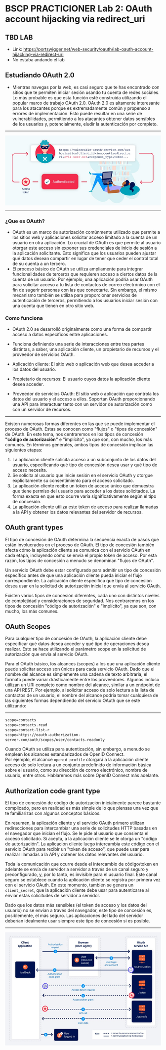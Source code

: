 # BSCP PRACTICIONER Lab 2: OAuth account hijacking via redirect_uri

## TBD LAB
- Link: https://portswigger.net/web-security/oauth/lab-oauth-account-hijacking-via-redirect-uri
- No estaba andando el lab

## Estudiando OAuth 2.0

- Mientras navegas por la web, es casi seguro que te has encontrado con sitios que te permiten iniciar sesión usando tu cuenta de redes sociales. Lo más probable es que esta función esté construida utilizando el popular marco de trabajo OAuth 2.0. OAuth 2.0 es altamente interesante para los atacantes porque es extremadamente común y propenso a errores de implementación. Esto puede resultar en una serie de vulnerabilidades, permitiendo a los atacantes obtener datos sensibles de los usuarios y, potencialmente, eludir la autenticación por completo.

---

![alt text](image-3.png)

----


### ¿Que es OAuth?

- OAuth es un marco de autorización comúnmente utilizado que permite a los sitios web y aplicaciones solicitar acceso limitado a la cuenta de un usuario en otra aplicación. Lo crucial de OAuth es que permite al usuario otorgar este acceso sin exponer sus credenciales de inicio de sesión a la aplicación solicitante. Esto significa que los usuarios pueden ajustar qué datos desean compartir en lugar de tener que ceder el control total de su cuenta a un tercero.
- El proceso básico de OAuth se utiliza ampliamente para integrar funcionalidades de terceros que requieren acceso a ciertos datos de la cuenta de un usuario. Por ejemplo, una aplicación podría usar OAuth para solicitar acceso a tu lista de contactos de correo electrónico con el fin de sugerir personas con las que conectarte. Sin embargo, el mismo mecanismo también se utiliza para proporcionar servicios de autenticación de terceros, permitiendo a los usuarios iniciar sesión con una cuenta que tienen en otro sitio web.

### Como funciona

- OAuth 2.0 se desarrolló originalmente como una forma de compartir acceso a datos específicos entre aplicaciones.
- Funciona definiendo una serie de interacciones entre tres partes distintas, a saber, una aplicación cliente, un propietario de recursos y el proveedor de servicios OAuth.

- Aplicación cliente: El sitio web o aplicación web que desea acceder a los datos del usuario.
- Propietario de recursos: El usuario cuyos datos la aplicación cliente desea acceder.
- Proveedor de servicios OAuth: El sitio web o aplicación que controla los datos del usuario y el acceso a ellos. Soportan OAuth proporcionando una API para interactuar tanto con un servidor de autorización como con un servidor de recursos.

----
Existen numerosas formas diferentes en las que se puede implementar el proceso de OAuth. Estas se conocen como "flujos" o "tipos de concesión" de OAuth. En este tema, nos centraremos en los tipos de concesión **"código de autorización"** e "implícito", ya que son, con mucho, los más comunes. En términos generales, ambos tipos de concesión implican las siguientes etapas:

1. La aplicación cliente solicita acceso a un subconjunto de los datos del usuario, especificando qué tipo de concesión desea usar y qué tipo de acceso necesita.
2. Se solicita al usuario que inicie sesión en el servicio OAuth y otorgue explícitamente su consentimiento para el acceso solicitado.
3. La aplicación cliente recibe un token de acceso único que demuestra que tiene permiso del usuario para acceder a los datos solicitados. La forma exacta en que esto ocurre varía significativamente según el tipo de concesión.
4. La aplicación cliente utiliza este token de acceso para realizar llamadas a la API y obtener los datos relevantes del servidor de recursos.

## OAuth grant types

El tipo de concesión de OAuth determina la secuencia exacta de pasos que están involucrados en el proceso de OAuth. El tipo de concesión también afecta cómo la aplicación cliente se comunica con el servicio OAuth en cada etapa, incluyendo cómo se envía el propio token de acceso. Por esta razón, los tipos de concesión a menudo se denominan "flujos de OAuth".

Un servicio OAuth debe estar configurado para admitir un tipo de concesión específico antes de que una aplicación cliente pueda iniciar el flujo correspondiente. La aplicación cliente especifica qué tipo de concesión desea usar en la solicitud de autorización inicial que envía al servicio OAuth.

Existen varios tipos de concesión diferentes, cada uno con distintos niveles de complejidad y consideraciones de seguridad. Nos centraremos en los tipos de concesión "código de autorización" e "implícito", ya que son, con mucho, los más comunes.

## OAuth Scopes
Para cualquier tipo de concesión de OAuth, la aplicación cliente debe especificar qué datos desea acceder y qué tipo de operaciones desea realizar. Esto se hace utilizando el parámetro scope en la solicitud de autorización que envía al servicio OAuth.

Para el OAuth básico, los alcances (scopes) a los que una aplicación cliente puede solicitar acceso son únicos para cada servicio OAuth. Dado que el nombre del alcance es simplemente una cadena de texto arbitraria, el formato puede variar drásticamente entre los proveedores. Algunos incluso utilizan un URI completo como nombre del alcance, similar a un endpoint de una API REST. Por ejemplo, al solicitar acceso de solo lectura a la lista de contactos de un usuario, el nombre del alcance podría tomar cualquiera de las siguientes formas dependiendo del servicio OAuth que se esté utilizando:

----

```
scope=contacts
scope=contacts.read
scope=contact-list-r
scope=https://oauth-authorization-server.com/auth/scopes/user/contacts.readonly
```

Cuando OAuth se utiliza para autenticación, sin embargo, a menudo se emplean los alcances estandarizados de OpenID Connect.  
Por ejemplo, el alcance `openid profile` otorgará a la aplicación cliente acceso de solo lectura a un conjunto predefinido de información básica sobre el usuario, como su dirección de correo electrónico, nombre de usuario, entre otros. Hablaremos más sobre OpenID Connect más adelante.

## Authorization code grant type

El tipo de concesión de código de autorización inicialmente parece bastante complicado, pero en realidad es más simple de lo que piensas una vez que te familiarizas con algunos conceptos básicos.

En resumen, la aplicación cliente y el servicio OAuth primero utilizan redirecciones para intercambiar una serie de solicitudes HTTP basadas en el navegador que inician el flujo. Se le pide al usuario que consienta el acceso solicitado. Si acepta, a la aplicación cliente se le otorga un "código de autorización". La aplicación cliente luego intercambia este código con el servicio OAuth para recibir un "token de acceso", que puede usar para realizar llamadas a la API y obtener los datos relevantes del usuario.

Toda la comunicación que ocurre desde el intercambio de código/token en adelante se envía de servidor a servidor a través de un canal seguro y preconfigurado, y, por lo tanto, es invisible para el usuario final. Este canal seguro se establece cuando la aplicación cliente se registra por primera vez con el servicio OAuth. En este momento, también se genera un `client_secret`, que la aplicación cliente debe usar para autenticarse al enviar estas solicitudes de servidor a servidor.

Dado que los datos más sensibles (el token de acceso y los datos del usuario) no se envían a través del navegador, este tipo de concesión es, posiblemente, el más seguro. Las aplicaciones del lado del servidor deberían idealmente usar siempre este tipo de concesión si es posible.

----


![alt text](image-4.png)